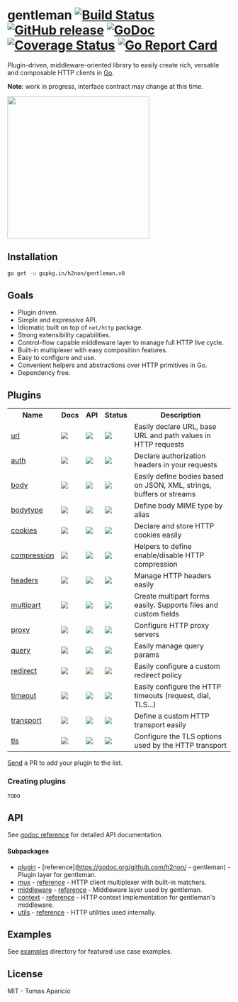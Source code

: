 # gentleman [![Build Status](https://travis-ci.org/h2non/gentleman.png)](https://travis-ci.org/h2non/gentleman) [![GitHub release](https://img.shields.io/github/tag/h2non/gentleman.svg)](https://github.com/h2non/gentleman/releases) [![GoDoc](https://godoc.org/github.com/h2non/gentleman?status.svg)](https://godoc.org/github.com/h2non/gentleman) [![Coverage Status](https://coveralls.io/repos/github/h2non/gentleman/badge.svg?branch=master)](https://coveralls.io/github/h2non/gentleman?branch=master) [![Go Report Card](https://goreportcard.com/badge/github.com/h2non/gentleman)](https://goreportcard.com/report/github.com/h2non/gentleman)

Plugin-driven, middleware-oriented library to easily create rich, versatile and composable HTTP clients in [Go](http://golang.org).

**Note**: work in progress, interface contract may change at this time.

<img src="http://s10.postimg.org/5e31ox1ft/gentleman.png" align="center" height="320" />

## Installation

```bash
go get -u gopkg.in/h2non/gentleman.v0
```

## Goals

- Plugin driven.
- Simple and expressive API.
- Idiomatic built on top of `net/http` package.
- Strong extensibility capabilities.
- Control-flow capable middleware layer to manage full HTTP live cycle.
- Built-in multiplexer with easy composition features.
- Easy to configure and use.
- Convenient helpers and abstractions over HTTP primitives in Go.
- Dependency free.

## Plugins

<table>
  <tr>
    <th>Name</th>
    <th>Docs</th>
    <th>API</th>
    <th>Status</th> 
    <th>Description</th>
  </tr>
  <tr>
    <td><a href="https://github.com/h2non/gentleman/tree/master/plugins/url">url</a></td>
    <td>
      <a href="https://godoc.org/github.com/h2non/gentleman/plugins/url">
        <img src="https://godoc.org/github.com/h2non/gentleman?status.svg" />
      </a>
    </td>
    <td><img src="https://img.shields.io/badge/api-stable-green.svg?style=flat" /></td>
    <td><img src="https://travis-ci.org/h2non/gentleman.png" /></td>
    <td>Easily declare URL, base URL and path values in HTTP requests</td>
  </tr>
  <tr>
    <td><a href="https://github.com/h2non/gentleman/tree/master/plugins/auth">auth</a></td>
    <td>
      <a href="https://godoc.org/github.com/h2non/gentleman/plugins/auth">
        <img src="https://godoc.org/github.com/h2non/gentleman?status.svg" />
      </a>
    </td>
    <td><img src="https://img.shields.io/badge/api-stable-green.svg?style=flat" /></td>
    <td><img src="https://travis-ci.org/h2non/gentleman.png" /></td> 
    <td>Declare authorization headers in your requests</td>
  </tr>
  <tr>
    <td><a href="https://github.com/h2non/gentleman/tree/master/plugins/body">body</a></td>
    <td>
      <a href="https://godoc.org/github.com/h2non/gentleman/plugins/body">
        <img src="https://godoc.org/github.com/h2non/gentleman?status.svg" />
      </a>
    </td>
    <td><img src="https://img.shields.io/badge/api-stable-green.svg?style=flat" /></td>
    <td><img src="https://travis-ci.org/h2non/gentleman.png" /></td> 
    <td>Easily define bodies based on JSON, XML, strings, buffers or streams</td>
  </tr>
  <tr>
    <td><a href="https://github.com/h2non/gentleman/tree/master/plugins/bodytype">bodytype</a></td>
    <td>
      <a href="https://godoc.org/github.com/h2non/gentleman/plugins/bodytype">
        <img src="https://godoc.org/github.com/h2non/gentleman?status.svg" />
      </a>
    </td>
    <td><img src="https://img.shields.io/badge/api-stable-green.svg?style=flat" /></td>
    <td><img src="https://travis-ci.org/h2non/gentleman.png" /></td> 
    <td>Define body MIME type by alias</td>
  </tr>
  <tr>
    <td><a href="https://github.com/h2non/gentleman/tree/master/plugins/cookies">cookies</a></td>
    <td>
      <a href="https://godoc.org/github.com/h2non/gentleman/plugins/cookies">
        <img src="https://godoc.org/github.com/h2non/gentleman?status.svg" />
      </a>
    </td>
    <td><img src="https://img.shields.io/badge/api-stable-green.svg?style=flat" /></td>
    <td><img src="https://travis-ci.org/h2non/gentleman.png" /></td> 
    <td>Declare and store HTTP cookies easily</td>
  </tr>
  <tr>
    <td><a href="https://github.com/h2non/gentleman/tree/master/plugins/compression">compression</a></td>
    <td>
      <a href="https://godoc.org/github.com/h2non/gentleman/plugins/compression">
        <img src="https://godoc.org/github.com/h2non/gentleman?status.svg" />
      </a>
    </td>
    <td><img src="https://img.shields.io/badge/api-beta-green.svg?style=flat" /></td>
    <td><img src="https://travis-ci.org/h2non/gentleman.png" /></td> 
    <td>Helpers to define enable/disable HTTP compression</td>
  </tr>
  <tr>
    <td><a href="https://github.com/h2non/gentleman/tree/master/plugins/headers">headers</a></td>
    <td>
      <a href="https://godoc.org/github.com/h2non/gentleman/plugins/headers">
        <img src="https://godoc.org/github.com/h2non/gentleman?status.svg" />
      </a>
    </td>
    <td><img src="https://img.shields.io/badge/api-stable-green.svg?style=flat" /></td>
    <td><img src="https://travis-ci.org/h2non/gentleman.png" /></td> 
    <td>Manage HTTP headers easily</td>
  </tr>
  <tr>
    <td><a href="https://github.com/h2non/gentleman/tree/master/plugins/multipart">multipart</a></td>
    <td>
      <a href="https://godoc.org/github.com/h2non/gentleman/plugins/multipart">
        <img src="https://godoc.org/github.com/h2non/gentleman?status.svg" />
      </a>
    </td>
    <td><img src="https://img.shields.io/badge/api-stable-green.svg?style=flat" /></td>
    <td><img src="https://travis-ci.org/h2non/gentleman.png" /></td> 
    <td>Create multipart forms easily. Supports files and custom fields</td>
  </tr>
  <tr>
    <td><a href="https://github.com/h2non/gentleman/tree/master/plugins/proxy">proxy</a></td>
    <td>
      <a href="https://godoc.org/github.com/h2non/gentleman/plugins/proxy">
        <img src="https://godoc.org/github.com/h2non/gentleman?status.svg" />
      </a>
    </td>
    <td><img src="https://img.shields.io/badge/api-stable-green.svg?style=flat" /></td>
    <td><img src="https://travis-ci.org/h2non/gentleman.png" /></td> 
    <td>Configure HTTP proxy servers</td>
  </tr>
  <tr>
    <td><a href="https://github.com/h2non/gentleman/tree/master/plugins/query">query</a></td>
    <td>
      <a href="https://godoc.org/github.com/h2non/gentleman/plugins/query">
        <img src="https://godoc.org/github.com/h2non/gentleman?status.svg" />
      </a>
    </td>
    <td><img src="https://img.shields.io/badge/api-stable-green.svg?style=flat" /></td>
    <td><img src="https://travis-ci.org/h2non/gentleman.png" /></td> 
    <td>Easily manage query params</td>
  </tr>
  <tr>
    <td><a href="https://github.com/h2non/gentleman/tree/master/plugins/redirect">redirect</a></td>
    <td>
      <a href="https://godoc.org/github.com/h2non/gentleman/plugins/redirect">
        <img src="https://godoc.org/github.com/h2non/gentleman?status.svg" />
      </a>
    </td>
    <td><img src="https://img.shields.io/badge/api-stable-green.svg?style=flat" /></td>
    <td><img src="https://travis-ci.org/h2non/gentleman.png" /></td> 
    <td>Easily configure a custom redirect policy</td>
  </tr>
  <tr>
    <td><a href="https://github.com/h2non/gentleman/tree/master/plugins/timeout">timeout</a></td>
    <td>
      <a href="https://godoc.org/github.com/h2non/gentleman/plugins/timeout">
        <img src="https://godoc.org/github.com/h2non/gentleman?status.svg" />
      </a>
    </td>
    <td><img src="https://img.shields.io/badge/api-stable-green.svg?style=flat" /></td>
    <td><img src="https://travis-ci.org/h2non/gentleman.png" /></td> 
    <td>Easily configure the HTTP timeouts (request, dial, TLS...)</td>
  </tr>
  <tr>
    <td><a href="https://github.com/h2non/gentleman/tree/master/plugins/transport">transport</a></td>
    <td>
      <a href="https://godoc.org/github.com/h2non/gentleman/plugins/transport">
        <img src="https://godoc.org/github.com/h2non/gentleman?status.svg" />
      </a>
    </td>
    <td><img src="https://img.shields.io/badge/api-stable-green.svg?style=flat" /></td>
    <td><img src="https://travis-ci.org/h2non/gentleman.png" /></td> 
    <td>Define a custom HTTP transport easily</td>
  </tr>
  <tr>
    <td><a href="https://github.com/h2non/gentleman/tree/master/plugins/tls">tls</a></td>
    <td>
      <a href="https://godoc.org/github.com/h2non/gentleman/plugins/tls">
        <img src="https://godoc.org/github.com/h2non/gentleman?status.svg" />
      </a>
    </td>
    <td><img src="https://img.shields.io/badge/api-stable-green.svg?style=flat" /></td>
    <td><img src="https://travis-ci.org/h2non/gentleman.png" /></td> 
    <td>Configure the TLS options used by the HTTP transport</td>
  </tr>
</table>

[Send](https://github.com/h2non/gentleman/pull/new/master) a PR to add your plugin to the list.

### Creating plugins

`TODO`

## API

See [godoc reference](https://godoc.org/github.com/h2non/gentleman) for detailed API documentation.

#### Subpackages

- [plugin](https://godoc.org/github.com/h2non/gentlemantree/master/plugin) - [reference](https://godoc.org/github.com/h2non/ - gentleman) - Plugin layer for gentleman.
- [mux](https://godoc.org/github.com/h2non/gentleman/tree/master/mux) - [reference](https://godoc.org/github.com/h2non/mux) - HTTP client multiplexer with built-in matchers.
- [middleware](https://godoc.org/github.com/h2non/gentleman/tree/master/middleware) - [reference](https://godoc.org/github.com/h2non/middleware) - Middleware layer used by gentleman.
- [context](https://godoc.org/github.com/h2non/gentleman/tree/master/context) - [reference](https://godoc.org/github.com/h2non/context) - HTTP context implementation for gentleman's middleware.
- [utils](https://godoc.org/github.com/h2non/gentleman/tree/master/utils) - [reference](https://godoc.org/github.com/h2non/utils) - HTTP utilities used internally.

## Examples

See [examples](https://github.com/h2non/gentleman/blob/master/_examples) directory for featured use case examples.

## License 

MIT - Tomas Aparicio
